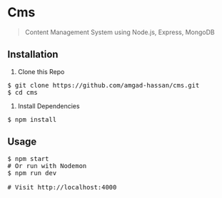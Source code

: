 <h1>Cms</h1>
<blockquote>
<p> Content Management System using Node.js, Express, MongoDB</p>
</blockquote>

<h2>Installation</h2>

<ol>
<li>Clone this Repo</li>
</ol>
<pre>$ git clone https://github.com/amgad-hassan/cms.git
$ <span class="pl-c1">cd </span>cms</pre>


<ol>
<li>Install Dependencies</li>
</ol>

<pre>$ npm install</pre>

<h2>Usage</h2>

<pre>$ npm start
<span class="pl-c"><span class="pl-c">#</span> Or run with Nodemon</span>
$ npm run dev

<span class="pl-c"><span class="pl-c">#</span> Visit http://localhost:4000</span></pre>
